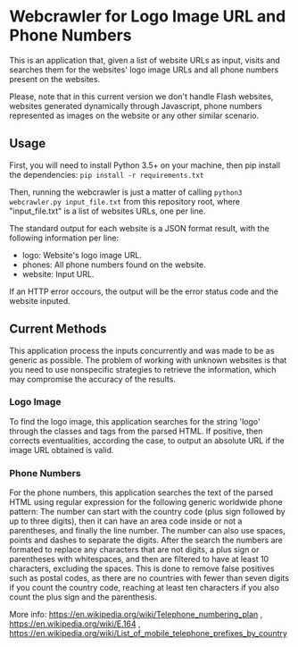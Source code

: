 # Webcrawler for Logo Image URL and Phone Numbers

This is an application that, given a list of website URLs as input, visits and searches them for the websites' logo image URLs and all phone numbers present on the websites.

Please, note that in this current version we don't handle Flash websites, websites generated dynamically through Javascript, phone numbers represented as images on the website or any other similar scenario.

## Usage

First, you will need to install Python 3.5+ on your machine, then pip install the dependencies:
`pip install -r requirements.txt`

Then, running the webcrawler is just a matter of calling `python3 webcrawler.py input_file.txt` from this repository root, where "input_file.txt" is a list of websites URLs, one per line.

The standard output for each website is a JSON format result, with the following information per line:
- logo: Website's logo image URL.
- phones: All phone numbers found on the website.
- website: Input URL.

If an HTTP error occours, the output will be the error status code and the website inputed.

## Current Methods

This application process the inputs concurrently and was made to be as generic as possible. The problem of working with unknown websites is that you need to use nonspecific strategies to retrieve the information, which may compromise the accuracy of the results.

### Logo Image

To find the logo image, this application searches for the string 'logo' through the classes and tags from the parsed HTML. If positive, then corrects eventualities, according the case, to output an absolute URL if the image URL obtained is valid.

### Phone Numbers

For the phone numbers, this application searches the text of the parsed HTML using regular expression for the following generic worldwide phone pattern: The number can start with the country code (plus sign followed by up to three digits), then it can have an area code inside or not a parentheses, and finally the line number. The number can also use spaces, points and dashes to separate the digits.
After the search the numbers are formated to replace any characters that are not digits, a plus sign or parentheses with whitespaces, and then are filtered to have at least 10 characters, excluding the spaces. This is done to remove false positives such as postal codes, as there are no countries with fewer than seven digits if you count the country code, reaching at least ten characters if you also count the plus sign and the parenthesis.

More info: https://en.wikipedia.org/wiki/Telephone_numbering_plan , https://en.wikipedia.org/wiki/E.164 , https://en.wikipedia.org/wiki/List_of_mobile_telephone_prefixes_by_country
